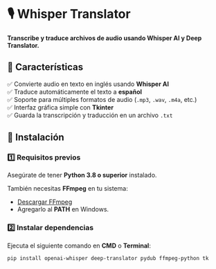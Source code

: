 # 🎙️ Whisper Translator
**Transcribe y traduce archivos de audio usando Whisper AI y Deep Translator.**

## 📌 Características
✅ Convierte audio en texto en inglés usando **Whisper AI**  
✅ Traduce automáticamente el texto a **español**  
✅ Soporte para múltiples formatos de audio (`.mp3`, `.wav`, `.m4a`, etc.)  
✅ Interfaz gráfica simple con **Tkinter**  
✅ Guarda la transcripción y traducción en un archivo `.txt`  

## 🚀 Instalación
### 1️⃣ Requisitos previos
Asegúrate de tener **Python 3.8 o superior** instalado.

También necesitas **FFmpeg** en tu sistema:
- [Descargar FFmpeg](https://ffmpeg.org/download.html)
- Agregarlo al **PATH** en Windows.

### 2️⃣ Instalar dependencias
Ejecuta el siguiente comando en **CMD** o **Terminal**:

```bash
pip install openai-whisper deep-translator pydub ffmpeg-python tk

